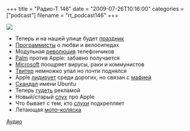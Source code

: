 +++
title = "Радио-Т 146"
date = "2009-07-26T10:16:00"
categories = ["podcast"]
filename = "rt_podcast146"
+++

![](https://radio-t.com/images/radio-t/rt146.jpg)


- Теперь и на нашей улице будет [праздник](http://internet.cnews.ru/news/line/index.shtml?2009/07/24/355288)
- [Программисты](http://www.thecodist.com/article/why_do_you_love_programming) о любви и велосипедах
- Модульная [революция](http://www.engadget.com/2009/07/23/modu-actually-launches-in-israel-gets-hands-on-treatment-as-pro/) телефончиков
- [Palm](http://webplanet.ru/news/soft/2009/07/24/palm_vs_apple.html) против Apple: забавно получается
- [Microsoft](http://www.opennet.ru/opennews/art.shtml?num=22661) поощряет вирусы, раки и коммунистов
- [Твитер](http://www.techcrunch.com/2009/07/24/twitter-cracks-down-on-spam-accounts-people-lose-followers/) немножко упал но почти поднялся
- Apple [лидирует](http://habrahabr.ru/blogs/apple/65296/) среди дорогих, но связан с [мафией](http://webplanet.ru/news/life/2009/07/20/apple_mob.html)
- [Скандал](http://www.securitylab.ru/news/382871.php) имени Ubuntu
- Теперь [гудеть](http://internet.cnews.ru/news/line/index.shtml?2009/07/24/355269) рекламой
- Новый/старый [слух](http://www.engadget.com/2009/07/24/apple-tablet-rumored-for-launch-early-next-year-for-serious-thi/) про Apple
- Что бывает с тем, кто [слухи](http://webplanet.ru/news/life/2009/07/22/fox.html) подкрепляет
- Летающая [мото–коляска](http://www.engadget.com/2009/07/19/parajet-skycar-flying-vehicle-evolves-now-ready-for-pre-orders/)

[Аудио](http://archive.rucast.net/radio-t/media/rt_podcast146.mp3)
<audio src="http://archive.rucast.net/radio-t/media/rt_podcast146.mp3" preload="none"></audio>